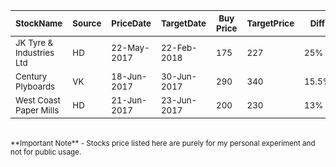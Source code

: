|  	 <sub>StockName</sub>				| <sub>Source</sub> |  <sub>PriceDate</sub>	| <sub>TargetDate</sub> |  <sub>Buy Price</sub> 	 | <sub>TargetPrice</sub> | <sub>Diff </sub> |  <sub>Duration</sub> |  <sub>Status</sub>	 | <sub> SL </sub> |
| ----------------	|-----------| -------------- | ----------- | ----------------- |----------------- | -------------- | ------------- | -------- |---------- |
| <sub>JK Tyre & Industries Ltd</sub>  | <sub>HD</sub> | <sub>22-May-2017</sub> | <sub>22-Feb-2018</sub>|   <sub>175</sub>  | <sub>227</sub> | <sub>25% </sub>|<sub> 9M</sub> | <sub>Open</sub>|<sub>  </sub> |
| <sub>Century Plyboards</sub>  | <sub>VK</sub> | <sub>18-Jun-2017</sub> | <sub>30-Jun-2017</sub> |   <sub>290</sub> | <sub>340</sub> | <sub>15.5%</sub>|<sub> 2W</sub> | <sub>Open</sub>|<sub> 285 </sub> |
| <sub>West Coast Paper Mills</sub>  | <sub>HD</sub> | <sub>21-Jun-2017</sub> | <sub>23-Jun-2017</sub> |   <sub>200</sub> | <sub>230</sub> | <sub>13% </sub> |<sub> 3D</sub> | <sub>Open</sub>|<sub> 194 </sub> |

<br>
<sub>**Important Note** - Stocks price listed here are purely for my personal experiment and not for public usage.</sub>

